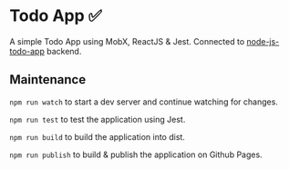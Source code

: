 # Todo App ✅
A simple Todo App using MobX, ReactJS & Jest. Connected to [node-js-todo-app](https://github.com/StuckiSimon/node-js-todo-app) backend.

## Maintenance
`npm run watch` to start a dev server and continue watching for changes.

`npm run test` to test the application using Jest.

`npm run build` to build the application into dist.

`npm run publish` to build & publish the application on Github Pages.